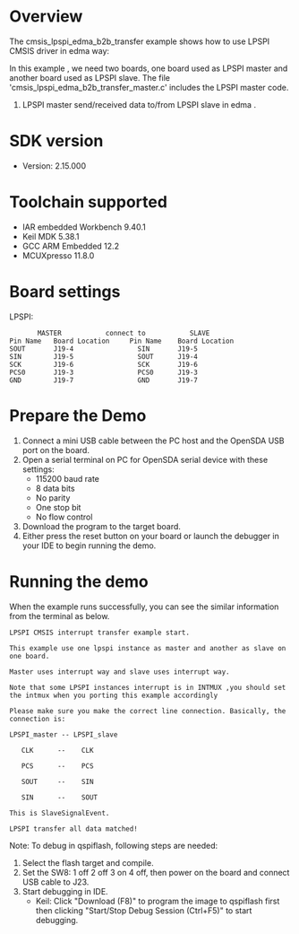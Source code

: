 Overview
========
The cmsis_lpspi_edma_b2b_transfer example shows how to use LPSPI CMSIS driver in edma way:

In this example , we need two boards, one board used as LPSPI master and another board used as LPSPI slave.
The file 'cmsis_lpspi_edma_b2b_transfer_master.c' includes the LPSPI master code.

1. LPSPI master send/received data to/from LPSPI slave in edma . 

SDK version
===========
- Version: 2.15.000

Toolchain supported
===================
- IAR embedded Workbench  9.40.1
- Keil MDK  5.38.1
- GCC ARM Embedded  12.2
- MCUXpresso  11.8.0

Board settings
==============

LPSPI:
~~~~~~~~~~~~~~~~~~~~~~~~~~~~~~~~~~~~~~~~~~~~~~~~~~~~~~
       MASTER           connect to           SLAVE
Pin Name   Board Location     Pin Name    Board Location
SOUT       J19-4                SIN       J19-5
SIN        J19-5                SOUT      J19-4
SCK        J19-6                SCK       J19-6
PCS0       J19-3                PCS0      J19-3
GND        J19-7                GND       J19-7
~~~~~~~~~~~~~~~~~~~~~~~~~~~~~~~~~~~~~~~~~~~~~~~~~~~~~~

Prepare the Demo
================
1. Connect a mini USB cable between the PC host and the OpenSDA USB port on the board.
2. Open a serial terminal on PC for OpenSDA serial device with these settings:
    - 115200 baud rate
    - 8 data bits
    - No parity
    - One stop bit
    - No flow control
3. Download the program to the target board.
4. Either press the reset button on your board or launch the debugger in your IDE to begin running the demo.

Running the demo
================
When the example runs successfully, you can see the similar information from the terminal as below.

~~~~~~~~~~~~~~~~~~~~~~~~~~~~
LPSPI CMSIS interrupt transfer example start.

This example use one lpspi instance as master and another as slave on one board.

Master uses interrupt way and slave uses interrupt way.

Note that some LPSPI instances interrupt is in INTMUX ,you should set the intmux when you porting this example accordingly

Please make sure you make the correct line connection. Basically, the connection is:

LPSPI_master -- LPSPI_slave

   CLK      --    CLK

   PCS      --    PCS

   SOUT     --    SIN

   SIN      --    SOUT

This is SlaveSignalEvent.

LPSPI transfer all data matched!
~~~~~~~~~~~~~~~~~~~~~~~~~~~~

Note:
To debug in qspiflash, following steps are needed:
1. Select the flash target and compile.
2. Set the SW8: 1 off 2 off 3 on 4 off, then power on the board and connect USB cable to J23.
3. Start debugging in IDE.
   - Keil: Click "Download (F8)" to program the image to qspiflash first then clicking "Start/Stop Debug Session (Ctrl+F5)" to start debugging.
